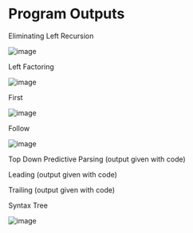 # Program Outputs

Eliminating Left Recursion

![image](https://github.com/PriyanshiNegi01/CD/assets/121029180/8ebdd6db-4619-4882-829d-c6e3ef1887cf)

Left Factoring

![image](https://github.com/PriyanshiNegi01/CD/assets/121029180/e9a3ea67-9069-461d-99c3-0d8d109b32c0)

First

![image](https://github.com/PriyanshiNegi01/CD/assets/121029180/02b404ad-cabf-4574-9f07-d64be87bd349)

Follow

![image](https://github.com/PriyanshiNegi01/CD/assets/121029180/63e21fcf-342b-40ba-93f7-6094a99e6caa)

Top Down Predictive Parsing (output given with code)

Leading (output given with code)

Trailing (output given with code)

Syntax Tree

![image](https://github.com/PriyanshiNegi01/CD/assets/121029180/e388f2ee-2445-436f-b84d-1d817fe68c74)

